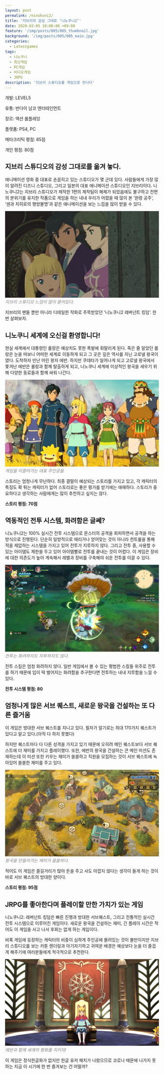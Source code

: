 ```yaml
---
layout: post
permalink: /ninokuni2/
title: '지브리의 감성 그대로 ‘니노쿠니2’'
date: 2020-03-05 18:00:00 +09:00
feature: '/img/posts/005/005_thumbnail.jpg'
background: '/img/posts/005/005_main.jpg'
categories:
  - Latestgames
tags:
  - 니노쿠니
  - 최신게임
  - PC게임
  - 비디오게임
  - JRPG
description: '지브리 스튜디오를 게임으로 만나다'
---
```


개발: LEVEL5

유통: 반다이 남코 엔터테인먼트

장르: 액션 롤플레잉

플렛폼: PS4, PC

메타크리틱 평점: 85점

개인 평점: 80점

## 지브리 스튜디오의 감성 그대로를 옮겨 놓다. ##

애니메이션 영화 중 대표로 손꼽히고 있는 스튜디오가 몇 군데 있다. 사람들에게 가장 많이 알려진 디즈니 스튜디오, 그리고 일본의 대표 애니메이션 스튜디오인 지브리이다. 니노쿠니2는 지브리 스튜디오가 제작한 1편의 제작팀이 해체가 되었음에도 불구하고 전편의 분위기를 유지한 작품으로 게임을 하는 내내 우리가 어렸을 때 많이 본 ‘원령 공주’, ‘센과 치히로의 행방불명’과 같은 애니메이션을 보는 느낌을 많이 받을 수 있다.

![니노쿠니2 게임 이미지](/img/posts/005/005_1.jpg)*<span style="color:gray">지브리 스튜디오 느낌이 많이 묻어있다.</span>*

지브리의 팬들 뿐만 아니라 디테일한 작화로 주목받았던 ‘니노쿠니2 레버넌트 킹덤’. 한 번 살펴보자.

## 니노쿠니 세계에 오신걸 환영합니다! ##

현실 세계에서 대통령인 롤랑은 예상치도 못한 폭발에 휘말리게 된다. 죽은 줄 알았던 롤랑은 눈을 떠보니 어떠한 세계로 이동하게 되고 그 곳은 깊은 역사를 지닌 고로넬 왕국이였다. 도착하자 만난 어린 왕자 에반. 하지만 쿠데타가 일어나게 되고 고로넬 왕국에서 쫓겨난 에반은 롤랑과 함께 탈출하게 되고, 니노쿠니 세계에 이상적인 왕국을 세우기 위해 다양한 동료들과 함께 싸워 나간다. 

![니노쿠니2 게임 이미지](/img/posts/005/005_2.jpg)*<span style="color:gray">게임을 이끌어가는 대표 주인공들</span>*

스토리는 엄청나게 무난하다. 최종 결말이 예상되는 스토리를 가지고 있고, 각 캐릭터의 특징도 확 튀는 캐릭터가 없어 스토리로는 좋은 평가를 받기에는 애매하다. 스토리가 중요하다고 생각하는 사람에게는 많이 추천하고 싶지는 않다.

**스토리 평점: 70점**

## 역동적인 전투 시스템, 화려함은 글쎄? ##

니노쿠니2는 100% 실시간 전투 시스템으로 몬스터의 공격을 회피하면서 공격을 하는 방식으로 진행된다. 단순히 일방적으로 때리거나 얻어맞는 것이 아니라 컨트롤을 통해 적을 제압하는 시스템을 가지고 있어 전투가 지루하지 않다. 그리고 전투 중, 사용할 수 있는 아이템도 제한을 두고 있어 아이템빨로 전투를 끝내는 것이 어렵다. 이 게임은 장비에 대한 의존도가 높아 계속해서 레벨과 장비를 구축해야 쉬운 전투를 이끌 수 있다.

![니노쿠니2 게임 이미지](/img/posts/005/005_3.jpg)*<span style="color:gray">전투는 화려하지도 지루하지도 않다.</span>*

전투 스킬은 엄청 화려하지 않다. 일반 게임에서 볼 수 있는 평범한 스킬들 위주로 전투를 하기 때문에 입이 떡 벌어지는 화려함을 추구한다면 전투하는 내내 지루함을 느낄 수 있다.

**전투 시스템 평점: 80**

## 엄청나게 많은 서브 퀘스트, 새로운 왕국을 건설하는 또 다른 즐거움 ##

이 게임은 방대한 서브 퀘스트를 지니고 있다. 필자가 알기로는 최대 170가지 퀘스트가 있다고 알고 있다.(아직 다 하지 못했다)

하지만 퀘스트마다 다 다른 성격을 가지고 있기 때문에 오히려 메인 퀘스트보다 서브 퀘스트에 더 재미를 가지고 플레이했다. 또한, 에반의 왕국을 건설하는 큰 메인 미션도 존재하는데 이 미션 또한 키우는 재미가 쏠쏠하고 직원을 모집하는 것이 서브 퀘스트에 녹아있어 쏠쏠한 재미를 주고 있다.

![니노쿠니2 게임 이미지](/img/posts/005/005_4.jpg)*<span style="color:gray">왕국을 만들어가는 재미가 쏠쏠하다.</span>*

적어도 이 게임은 즐길거리가 많아 돈을 주고 사도 아깝지 않다는 생각이 들게 하는 것이 바로 서브 퀘스트의 방대한 양이다.

**스토리 평점: 95점**

## JRPG를 좋아한다며 플레이할 만한 가치가 있는 게임 ##

니노쿠니2: 레버넌트 킹덤은 빠른 진행과 방대한 서브퀘스트, 그리고 전통적인 실시간 전투 시스템으로 이루어진 게임이다. 새로운 왕국을 건설하는 재미, 긴 플레이 시간은 적어도 이 게임을 사고 나서 후회는 없게 하는 게임이다.

비록 게임에 등장하는 캐릭터의 비중이 심하게 주인공에 몰려있는 것이 불만이지만 지브리 스튜디오를 보는 카툰 렌더링과 아기자기하고 귀여운 배경은 예상보다 눈을 더 즐겁게 해주기에 여러분들에게 적극적으로 추천한다. 

![니노쿠니2 게임 이미지](/img/posts/005/005_5.jpg)*<span style="color:gray">에반과 함께 세계의 평화를 지키자!</span>*

이 게임은 정식한글화가 없지만 한글 유저 패치가 나왔으므로 코로나 때문에 나가지 못하는 지금 이 시기에 한 번 즐겨보는 건 어떨까?

